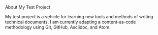 About My Test Project

My test project is a vehicle for learning new tools and methods of writing technical documents. I am currently adapting a content-as-code methodology using Git, GitHub, Asciidoc, and Atom.
